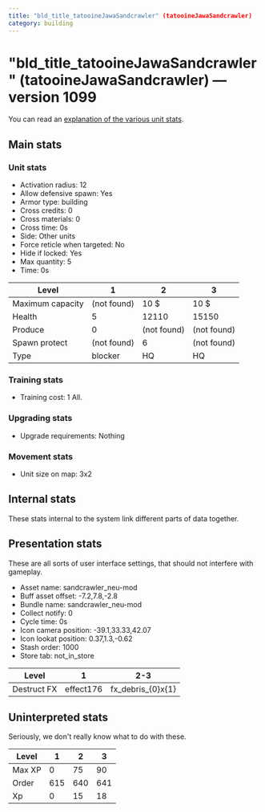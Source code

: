 ```yaml
---
title: "bld_title_tatooineJawaSandcrawler" (tatooineJawaSandcrawler)
category: building
---
```


# "bld_title_tatooineJawaSandcrawler" (tatooineJawaSandcrawler) — version 1099

You can read an [explanation  of the various unit stats](unitexplained.md).

## Main stats

### Unit stats

  * Activation radius: 12
  * Allow defensive spawn: Yes
  * Armor type: building
  * Cross credits: 0
  * Cross materials: 0
  * Cross time: 0s
  * Side: Other units
  * Force reticle when targeted: No
  * Hide if locked: Yes
  * Max quantity: 5
  * Time: 0s

|Level           |1          |2          |3          |
|----------------|-----------|-----------|-----------|
|Maximum capacity|(not found)|10 $       |10 $       |
|Health          |5          |12110      |15150      |
|Produce         |0          |(not found)|(not found)|
|Spawn protect   |(not found)|6          |(not found)|
|Type            |blocker    |HQ         |HQ         |


### Training stats

  * Training cost: 1 All.

### Upgrading stats

  * Upgrade requirements: Nothing

### Movement stats

  * Unit size on map: 3x2

## Internal stats

These stats internal to the system link different parts of data together.


## Presentation stats

These are all sorts of user interface settings, that should not interfere with gameplay.

  * Asset name: sandcrawler_neu-mod
  * Buff asset offset: -7.2,7.8,-2.8
  * Bundle name: sandcrawler_neu-mod
  * Collect notify: 0
  * Cycle time: 0s
  * Icon camera position: -39.1,33.33,42.07
  * Icon lookat position: 0.37,1.3,-0.62
  * Stash order: 1000
  * Store tab: not_in_store

|Level      |1        |2-3              |
|-----------|---------|-----------------|
|Destruct FX|effect176|fx_debris_{0}x{1}|


## Uninterpreted stats

Seriously, we don't really know what to do with these.

|Level |1  |2  |3  |
|------|---|---|---|
|Max XP|0  |75 |90 |
|Order |615|640|641|
|Xp    |0  |15 |18 |


